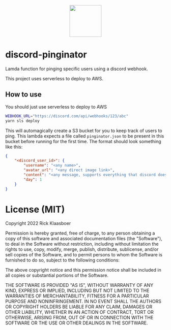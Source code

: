 <p align="center"><img src="https://www.rickklaasboer.nl/img/logo-black.svg" height="100px"/></p>

# discord-pinginator

Lamda function for pinging specific users using a discord webhook.

This project uses serverless to deploy to AWS.

## How to use

You should just use serverless to deploy to AWS

```sh
WEBHOOK_URL="https://discord.com/api/webhooks/123/abc"
yarn sls deploy
```

This will automagically create a S3 bucket for you to keep track of users to ping. This lambda expects a file called `pinginator.json` to be present in this bucket before running for the first time. The format should look something like this:

```json
{
    "<discord_user_id>": {
        "username": "<any name>",
        "avatar_url": "<any direct image link>",
        "content": "<any message, supports everything that discord does. Also replaces %day% with the current day>.",
        "day": 1
    }
}
```

# License (MIT)

Copyright 2022 Rick Klaasboer

Permission is hereby granted, free of charge, to any person obtaining a copy of this software and associated documentation files (the "Software"), to deal in the Software without restriction, including without limitation the rights to use, copy, modify, merge, publish, distribute, sublicense, and/or sell copies of the Software, and to permit persons to whom the Software is furnished to do so, subject to the following conditions:

The above copyright notice and this permission notice shall be included in all copies or substantial portions of the Software.

THE SOFTWARE IS PROVIDED "AS IS", WITHOUT WARRANTY OF ANY KIND, EXPRESS OR IMPLIED, INCLUDING BUT NOT LIMITED TO THE WARRANTIES OF MERCHANTABILITY, FITNESS FOR A PARTICULAR PURPOSE AND NONINFRINGEMENT. IN NO EVENT SHALL THE AUTHORS OR COPYRIGHT HOLDERS BE LIABLE FOR ANY CLAIM, DAMAGES OR OTHER LIABILITY, WHETHER IN AN ACTION OF CONTRACT, TORT OR OTHERWISE, ARISING FROM, OUT OF OR IN CONNECTION WITH THE SOFTWARE OR THE USE OR OTHER DEALINGS IN THE SOFTWARE.
